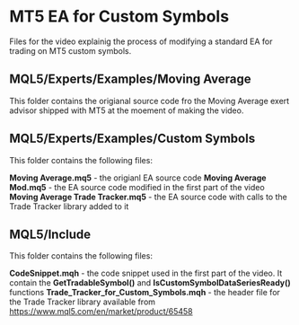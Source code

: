 # MT5 EA for Custom Symbols
Files for the video explainig the process of modifying a standard EA for trading on MT5 custom symbols.

## MQL5/Experts/Examples/Moving Average 
This folder contains the origianal source code fro the Moving Average exert advisor shipped with MT5 at the moement of making the video.

## MQL5/Experts/Examples/Custom Symbols 
This folder contains the following files:

**Moving Average.mq5** - the origianl EA source code
**Moving Average Mod.mq5** - the EA source code modified in the first part of the video
**Moving Average Trade Tracker.mq5** - the EA source code with calls to the Trade Tracker library added to it

## MQL5/Include 
This folder contains the following files:

**CodeSnippet.mqh** - the code snippet used in the first part of the video. It contain the **GetTradableSymbol()** and **IsCustomSymbolDataSeriesReady()** functions
**Trade_Tracker_for_Custom_Symbols.mqh**  - the header file for the Trade Tracker library available from https://www.mql5.com/en/market/product/65458

